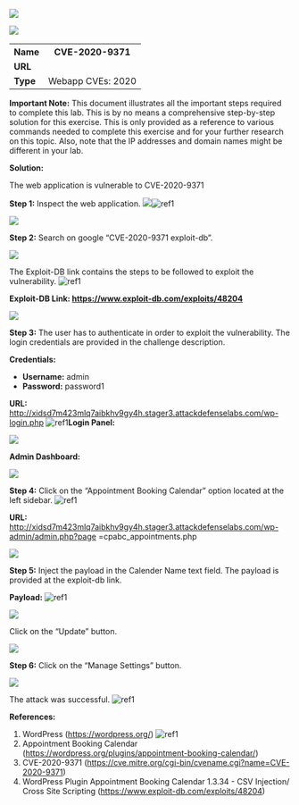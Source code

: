 ﻿![](Aspose.Words.a4696264-b03b-438e-adf2-460061df274e.001.png)

![](Aspose.Words.a4696264-b03b-438e-adf2-460061df274e.002.png)
<table><tr><th colspan="1"><b>Name</b> </th><th colspan="1">CVE-2020-9371 </th></tr>
<tr><td colspan="1" rowspan="2"><b>URL</b> </td><td colspan="1" valign="bottom"><https://attackdefense.com/challengedetails?cid=1940> </td></tr>
<tr><td colspan="1"></td></tr>
<tr><td colspan="1"><b>Type</b> </td><td colspan="1">Webapp CVEs: 2020 </td></tr>
</table>

**Important Note:** This document illustrates all the important steps required to complete this lab. This  is  by  no  means  a  comprehensive  step-by-step  solution for this exercise. This is only provided as a reference to various commands needed to complete this exercise and for your further research on this topic. Also, note that the IP addresses and domain names might be different in your lab.  

**Solution:**  

The web application is vulnerable to CVE-2020-9371 

**Step 1:** Inspect the web application. ![](Aspose.Words.a4696264-b03b-438e-adf2-460061df274e.003.jpeg)![ref1]

![](Aspose.Words.a4696264-b03b-438e-adf2-460061df274e.005.jpeg)

**Step 2:** Search on google “CVE-2020-9371 exploit-db”. 

![](Aspose.Words.a4696264-b03b-438e-adf2-460061df274e.006.jpeg)

The Exploit-DB link contains the steps to be followed to exploit the vulnerability. ![ref1]

**Exploit-DB Link: <https://www.exploit-db.com/exploits/48204>** 

![](Aspose.Words.a4696264-b03b-438e-adf2-460061df274e.007.jpeg)

**Step 3:** The user has to authenticate in order to exploit the vulnerability. The login credentials are provided in the challenge description. 

**Credentials:** 

- **Username:** admin 
- **Password:** password1 

**URL:** http://xidsd7m423mlq7aibkhv9gy4h.stager3.attackdefenselabs.com/wp-login.php ![ref1]**Login Panel:** 

![](Aspose.Words.a4696264-b03b-438e-adf2-460061df274e.008.jpeg)

**Admin Dashboard:** 

![](Aspose.Words.a4696264-b03b-438e-adf2-460061df274e.009.jpeg)

**Step 4:** Click on the “Appointment Booking Calendar” option located at the left sidebar. ![ref1]

**URL:** http://xidsd7m423mlq7aibkhv9gy4h.stager3.attackdefenselabs.com/wp-admin/admin.php?page =cpabc\_appointments.php 

![](Aspose.Words.a4696264-b03b-438e-adf2-460061df274e.010.jpeg)

**Step 5:** Inject the payload in the Calender Name text field. The payload is provided at the exploit-db link. 

**Payload:** <script>alert(0)</script> ![ref1]

![](Aspose.Words.a4696264-b03b-438e-adf2-460061df274e.011.jpeg)

Click on the “Update” button. 

![](Aspose.Words.a4696264-b03b-438e-adf2-460061df274e.012.jpeg)

**Step 6:** Click on the “Manage Settings” button. 

![](Aspose.Words.a4696264-b03b-438e-adf2-460061df274e.013.jpeg)

The attack was successful. ![ref1]

**References:**  

1. WordPress (<https://wordpress.org/>)  ![ref1]
1. Appointment Booking Calendar (<https://wordpress.org/plugins/appointment-booking-calendar/>) 
1. CVE-2020-9371 (<https://cve.mitre.org/cgi-bin/cvename.cgi?name=CVE-2020-9371>)  
1. WordPress Plugin Appointment Booking Calendar 1.3.34 - CSV Injection/ Cross Site Scripting  (<https://www.exploit-db.com/exploits/48204>)  

[ref1]: Aspose.Words.a4696264-b03b-438e-adf2-460061df274e.004.png
